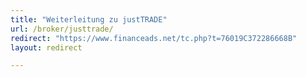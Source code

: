 ```yaml
---
title: "Weiterleitung zu justTRADE"
url: /broker/justtrade/
redirect: "https://www.financeads.net/tc.php?t=76019C372286668B"
layout: redirect

---
```

